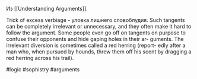 Из [[Understanding Arguments]].

Trick of excess verbiage - уловка лишнего словоблудия. Such tangents can be completely irrelevant or unnecessary, and they often make it hard to follow the argument. Some people even go off on tangents on purpose to confuse their opponents and hide gaping holes in their ar- guments. The irrelevant diversion is sometimes called a red herring (report- edly after a man who, when pursued by hounds, threw them off his scent by dragging a red herring across his trail).

#logic #sophistry #arguments 